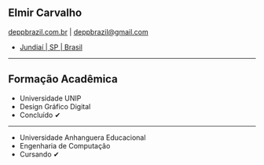 ## Elmir Carvalho ##
[deppbrazil.com.br](https://www.deppbrazil.com) | deppbrazil@gmail.com 
* [Jundiaí | SP | Brasil](https://www.google.com.br/maps/place/Jundia%C3%AD,+SP/@-23.1896366,-47.1868625,11z/data=!3m1!4b1!4m5!3m4!1s0x94cf24293cc00531:0xf686a1c1163c6bbb!8m2!3d-23.1857076!4d-46.8978057)
___
## Formação Acadêmica ##
* Universidade UNIP 
* Design Gráfico Digital
* Concluído ✔	
___

* Universidade Anhanguera Educacional
* Engenharia de Computação
* Cursando ✔	